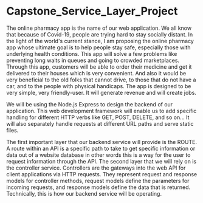 # Capstone_Service_Layer_Project
The online pharmacy app is the name of our web application. We all know that because of Covid-19, people are trying hard to stay socially distant. In the light of the world's current stance, I am proposing the online pharmacy app whose ultimate goal is to help people stay safe, especially those with underlying health conditions. This app will solve a few problems like preventing long waits in queues and going to crowded marketplaces. Through this app, customers will be able to order their medicine and get it delivered to their houses which is very convenient. And also it would be very beneficial to the old folks that cannot drive, to those that do not have a car, and to the people with physical handicaps. The app is designed to be very simple, very friendly-user. It will generate revenue and will create jobs.

We will be using the Node.js Express to design the backend of our application. This web development framework will enable us to add specific handling for different HTTP verbs like GET, POST, DELETE, and so on… It will also separately handle requests at different URL paths and serve static files.
 
The first important layer that our backend service will provide is the ROUTE. A route within an API is a specific path to take to get specific information or data out of a website database in other words this is a way for the user to request information through the API. The second layer that we will rely on is the controller service. Controllers are the gateways into the web API for client applications via HTTP requests. They represent request and response models for controller methods, request models define the parameters for incoming requests, and response models define the data that is returned. Technically, this is how our backend service will be operating.
